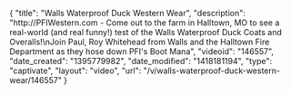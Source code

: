 {
    "title": "Walls Waterproof Duck Western Wear",
    "description": "http:\/\/PFIWestern.com - Come out to the farm in Halltown, MO to see a real-world (and real funny!) test of the Walls Waterproof Duck Coats and Overalls!\nJoin Paul, Roy Whitehead from Walls and the Halltown Fire Department as they hose down PFI's Boot Mana",
    "videoid": "146557",
    "date_created": "1395779982",
    "date_modified": "1418181194",
    "type": "captivate",
    "layout": "video",
    "url": "\/v\/walls-waterproof-duck-western-wear\/146557"
}